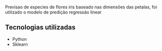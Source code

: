 Previsao de especies de flores iris baseado nas dimensões das petalas, foi utilizado o modelo de predição regressão linear

## Tecnologias utilizadas

<ul>
  <li>Python</li>
  <li>Sklearn</li>
</ul>
